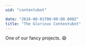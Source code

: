```yaml
---
uid: "contextubot"

date: "2018-08-01T00:00:00.000Z"
title: "The Glorious Contextubot"
---
```


One of our fancy projects. :smile:
